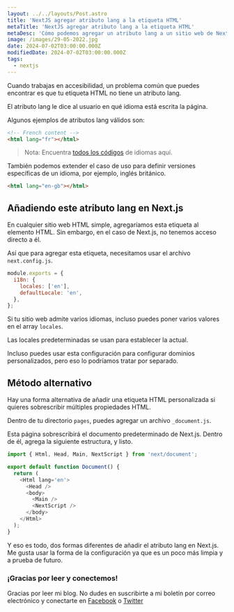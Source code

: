 ```yaml
---
layout: ../../layouts/Post.astro
title: 'NextJS agregar atributo lang a la etiqueta HTML'
metaTitle: 'NextJS agregar atributo lang a la etiqueta HTML'
metaDesc: 'Cómo podemos agregar un atributo lang a un sitio web de Next.JS'
image: /images/29-05-2022.jpg
date: 2024-07-02T03:00:00.000Z
modifiedDate: 2024-07-02T03:00:00.000Z
tags:
  - nextjs
---
```


Cuando trabajas en accesibilidad, un problema común que puedes encontrar es que tu etiqueta HTML no tiene un atributo lang.

El atributo lang le dice al usuario en qué idioma está escrita la página.

Algunos ejemplos de atributos lang válidos son:

```html
<!-- French content -->
<html lang="fr"></html>
```

> Nota: Encuentra [todos los códigos](https://www.w3schools.com/tags/ref_language_codes.asp) de idiomas aquí.

También podemos extender el caso de uso para definir versiones específicas de un idioma, por ejemplo, inglés británico.

```html
<html lang="en-gb"></html>
```

## Añadiendo este atributo lang en Next.js

En cualquier sitio web HTML simple, agregaríamos esta etiqueta al elemento HTML. Sin embargo, en el caso de Next.js, no tenemos acceso directo a él.

Así que para agregar esta etiqueta, necesitamos usar el archivo `next.config.js`.

```js
module.exports = {
  i18n: {
    locales: ['en'],
    defaultLocale: 'en',
  },
};
```

Si tu sitio web admite varios idiomas, incluso puedes poner varios valores en el array `locales`.

Las locales predeterminadas se usan para establecer la actual.

Incluso puedes usar esta configuración para configurar dominios personalizados, pero eso lo podríamos tratar por separado.

## Método alternativo

Hay una forma alternativa de añadir una etiqueta HTML personalizada si quieres sobrescribir múltiples propiedades HTML.

Dentro de tu directorio `pages`, puedes agregar un archivo `_document.js`.

Esta página sobrescribirá el documento predeterminado de Next.js.
Dentro de él, agrega la siguiente estructura, y listo.

```js
import { Html, Head, Main, NextScript } from 'next/document';

export default function Document() {
  return (
    <Html lang='en'>
      <Head />
      <body>
        <Main />
        <NextScript />
      </body>
    </Html>
  );
}
```

Y eso es todo, dos formas diferentes de añadir el atributo lang en Next.js.
Me gusta usar la forma de la configuración ya que es un poco más limpia y a prueba de futuro.

### ¡Gracias por leer y conectemos!

Gracias por leer mi blog. No dudes en suscribirte a mi boletín por correo electrónico y conectarte en [Facebook](https://www.facebook.com/DailyDevTipsBlog) o [Twitter](https://twitter.com/DailyDevTips1)
